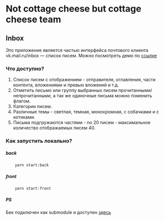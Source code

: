 # Not cottage cheese but cottage cheese team

## Inbox

Это приложение является частью интерфейса почтового клиента vk.mail.ru/inbox — список писем.
Можно посмотреть демо по [ссылке](http://185.86.147.232:3005/)

### Что доступно?

1. Список писем с отображением - отправителя, оглавления, части контента, вложениями и превью вложений и т.д. 
1. Отметить письмо или группу выбранных писем прочитанными/непрочитанными, а так же одиночные письма можно поменить флагом.
1. Категории писем.
1. Различные темы - светлая, темная, монохромная, с собачками и с котиками.
1. Письма подгружаются частями - по 20 писем - максимальное количество отображаемых писем 40.

### Как запустить локально?

##### back
```
    yarn start:back
```

##### front
```
    yarn start:front
```

##### PS
Бек подключен как submodule и доступен [здесь](https://github.com/Not-cottage-cheese-but-cottage-cheese/final_web_back)